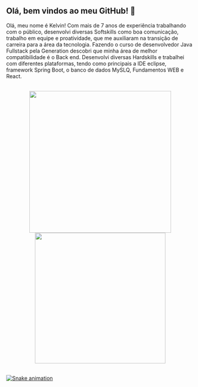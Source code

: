 <h2>Olá, bem vindos ao meu GitHub! 👋 </h2>

<p>Olá, meu nome é Kelvin! Com mais de 7 anos de experiência trabalhando com o público, desenvolvi diversas Softskills como boa comunicação, trabalho em equipe e proatividade, que me auxiliaram na transição de carreira para a área da tecnologia. Fazendo o curso de desenvolvedor Java Fullstack pela Generation descobri que minha área de melhor compatibilidade é o Back end. Desenvolvi diversas Hardskills e trabalhei com diferentes plataformas, tendo como principais a IDE eclipse, framework Spring Boot, o banco de dados MySLQ, Fundamentos WEB e React.</p>
<br>
<div align="center">
  <a href=https://github.com/KeelvinW/KeelvinW">
  <img align="center" width="380px" src="https://github-readme-stats.vercel.app/api?username=KeelvinW&show_icons=true,css&layout=compact&theme=transparent" />
  <img align="center" width="350px" src="https://github-readme-stats.vercel.app/api/top-langs/?username=KeelvinW&layout=compact&theme=transparent" />
</div>
<br>

![Snake animation](https://github.com/KeelvinW/KeelvinW/blob/output/github-contribution-grid-snake.svg)
